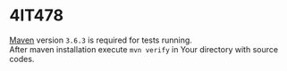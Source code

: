 # 4IT478

[Maven](https://maven.apache.org) version `3.6.3` is required for tests running. \
After maven installation execute `mvn verify` in Your directory with source codes.